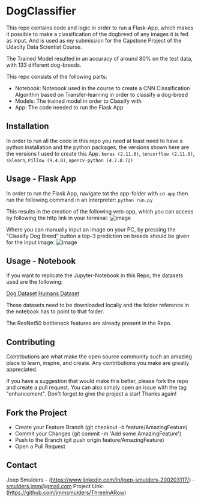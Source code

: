 # DogClassifier
 
This repo contains code and logic in order to run a Flask-App, which makes it possible to make a classification of the dogbreed of any images it is fed as input. 
And is used as my submission for the Capstone Project of the Udacity Data Scientist Course.

The Trained Model resulted in an accuracy of around 80% on the test data, with 133 different dog-breeds.

This repo consists of the following parts:
- Notebook: Notebook used in the course to create a CNN Classification Algorithm based on Transfer-learning in order to classify a dog-breed
- Models: The trained model in order to Classify with
- App: The code needed to run the Flask App
 
## Installation
In order to run all the code in this repo you need at least need to have a python installation and the python packages, the versions shown here are the versions I used to create this App. `keras (2.11.0)`, `tensorflow (2.11.0)`, `sklearn`, `Pillow (9.4.0)`, `opencv-python (4.7.0.72)`

## Usage - Flask App
In order to run the Flask App, navigate tot the app-folder with `cd app` then run the following command in an interpreter: `python run.py`

This results in the creation of the following web-app, which you can access by following the http link in your terminal:
![image](https://user-images.githubusercontent.com/118716035/223985943-e8870190-a860-486f-bddc-96e4445dd18e.png)

Where you can manually input an image on your PC, by pressing the "Classify Dog Breed" button a top-3 prediction on breeds should be given for the input image:
![image](https://user-images.githubusercontent.com/118716035/223986349-6d3b6da0-158b-454a-987c-09ed2e2c98b2.png)

## Usage - Notebook
If you want to replicate the Jupyter-Notebook in this Repo, the datasets used are the following:

[Dog Dataset](https://s3-us-west-1.amazonaws.com/udacity-aind/dog-project/dogImages.zip)
[Humans Dataset](https://s3-us-west-1.amazonaws.com/udacity-aind/dog-project/lfw.zip)

These datasets need to be downloaded locally and the folder reference in the notebook has to point to that folder.

The ResNet50 bottleneck features are already present in the Repo.

## Contributing
Contributions are what make the open source community such an amazing place to learn, inspire, and create. Any contributions you make are greatly appreciated.

If you have a suggestion that would make this better, please fork the repo and create a pull request. You can also simply open an issue with the tag "enhancement". Don't forget to give the project a star! Thanks again!

## Fork the Project
- Create your Feature Branch (git checkout -b feature/AmazingFeature)
- Commit your Changes (git commit -m 'Add some AmazingFeature')
- Push to the Branch (git push origin feature/AmazingFeature)
- Open a Pull Request

## Contact
Joep Smulders - (https://www.linkedin.com/in/joep-smulders-200203117/) - smulders.jmm@gmail.com
Project Link: (https://github.com/jmmsmulders/ThreeInARow)

